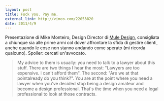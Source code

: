 ```yaml
---
layout: post
title: Fuck you. Pay me.
external_link: http://vimeo.com/22053820
date: 2011/4/9
---
```


Presentazione di Mike Monteiro, Design Director di [Mule Design](www.muledesign.com), consigliata a chiunque sia alle prime armi col dover affrontare la sfida di gestire clienti, anche quando le cose non stanno andando come sperato (mi ricorda qualcuno). Spoiler: cercati un'avvocato.

> My advice to them is usually: you need to talk to a lawyer about this stuff. There are two things I hear the most: "Lawyers are too expensive. I can't afford them". The second: "Are we at that pointalready do you think?". You are at the point where you need a lawyer when you've decided stop being a design amateur and become a design professional. That's the time when you need a legal professional to look at those contracts.